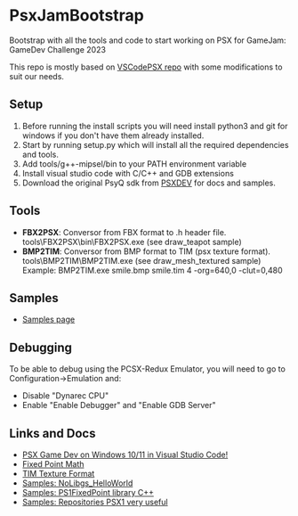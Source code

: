 
# PsxJamBootstrap

Bootstrap with all the tools and code to start working on PSX for GameJam: GameDev Challenge 2023

This repo is mostly based on [VSCodePSX repo](https://github.com/NDR008/VSCodePSX) with some modifications to suit our needs.

## Setup

1. Before running the install scripts you will need install python3 and git for windows if you don't have them already installed.
2. Start by running setup.py which will install all the required dependencies and tools.
3. Add tools/g++-mipsel/bin to your PATH environment variable
4. Install visual studio code with C/C++ and GDB extensions
5. Download the original PsyQ sdk from [PSXDEV](http://www.psxdev.net/downloads.html) for docs and samples.

## Tools

- **FBX2PSX**: Conversor from FBX format to .h header file. tools\FBX2PSX\bin\FBX2PSX.exe (see draw_teapot sample)
- **BMP2TIM**: Conversor from BMP format to TIM (psx texture format). tools\BMP2TIM\BMP2TIM.exe (see draw_mesh_textured sample)
  Example: BMP2TIM.exe smile.bmp smile.tim 4 -org=640,0 -clut=0,480

## Samples
* [Samples page](https://github.com/rlopezll/PsxJamBootstrap/tree/main/samples)

## Debugging

To be able to debug using the PCSX-Redux Emulator, you will need to go to Configuration->Emulation and:

* Disable "Dynarec CPU"
* Enable "Enable Debugger" and "Enable GDB Server"



## Links and Docs

* [PSX Game Dev on Windows 10/11 in Visual Studio Code!](https://www.youtube.com/watch?v=Axyq_H_o8gI)
* [Fixed Point Math](http://rsync.irixnet.org/tutorials/pstutorials/chapter1/5-fixedpoint.html)
* [TIM Texture Format](https://github.com/ABelliqueux/nolibgs_hello_worlds/wiki/TIM)
* [Samples: NoLibgs_HelloWorld](https://github.com/ABelliqueux/nolibgs_hello_worlds)
* [Samples: PS1FixedPoint library C++](https://github.com/alextrevisan/PS1FixedPoint)
* [Samples: Repositories PSX1 very useful](https://github.com/alextrevisan?tab=repositories)


